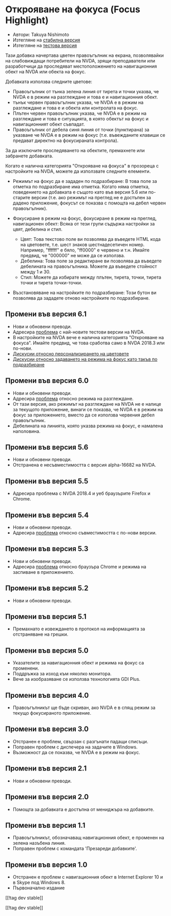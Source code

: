 # Открояване на фокуса (Focus Highlight) #

* Автори: Takuya Nishimoto
* Изтегляне на [стабилна версия][2]
* Изтегляне на [тестова версия][1]

Тази добавка начертава цветен правоъгълник на екрана, позволявайки на
слабовиждащи потребители на NVDA, зрящи преподаватели или разработчици да
проследяват местоположението на навигационния обект на NVDA или обекта на
фокус.

Добавката използва следните цветове:

* Правоъгълник от тънка зелена линия от тирета и точки указва, че NVDA е в
  режим на разглеждане и това е и навигационния обект.
* тънък червен правоъгълник указва, че NVDA е в режим на разглеждане и това
  е и обекта или контролата на фокус.
* Плътен червен правоъгълник указва, че NVDA е в режим на разглеждане и това
  е ситуацията, в която обектът на фокус и навигационният обект съвпадат.
* Правоъгълник от дебела синя линия от точки (пунктирана) за указване че
  NVDA е в режим на фокус (т.е. въвежданите клавиши се предават директно на
  фокусираната контрола).

За да изключите проследяването на обектите, премахнете или забранете
добавката.

Когато е налична категорията "Открояване на фокуса" в прозореца с
настройките на NVDA, можете да използвате следните елементи.

* Режимът на фокус да е зададен по подразбиране: В това поле за отметка по
  подразбиране има отметка. Когато няма отметка, поведението на добавката е
  същото като във версия 5.6 или по-старите версии (т.е. ако режимът на
  преглед не е достъпен за дадено приложение, фокусът се показва с помощта
  на дебел червен правоъгълник).
* Фокусиране в режим на фокус, фокусиране в режим на преглед, навигационен
  обект: Всяка от тези групи съдържа настройки за цвят, дебелина и стил.

    * Цвят: Това текстово поле ви позволява да въведете HTML кода на
      цветовете, т.е. шест знаков шестнадесетичен номер. Например, "ffffff"
      е бяло, "ff0000" е червено и т.н. Имайте предвид, че "000000" не може
      да се използва.
    * Дебелина: Това поле за редактиране ви позволява да въведете дебелината
      на правоъгълника. Можете да въведете стойност между 1 и 30.
    * Стил: Можете да избирате между плътен, тирета, точки, тирета точки и
      тирета точки-точки.

* Възстановяване на настройките по подразбиране: Този бутон ви позволява да
  зададете отново настройките по подразбиране.

## Промени във версия 6.1 ##

* Нови и обновени преводи.
* Адресира [проблема](https://github.com/nvdajp/focusHighlight/issues/14) с
  най-новите тестови версии на NVDA.
* В настройките на NVDA вече е налична категорията "Открояване на
  фокуса". Имайте предвид, че това сработва само в NVDA 2018.3 или по-нови.
* [Дискусии относно персонализирането на
  цветовете](https://github.com/nvdajp/focusHighlight/issues/3)
* [Дискусии относно задаването на режима на фокус като такъв по
  подразбиране](https://github.com/nvdajp/focusHighlight/issues/13)

## Промени във версия 6.0 ##

* Нови и обновени преводи.
* Адресира [проблема](https://github.com/nvdajp/focusHighlight/issues/13)
  относно режима на разглеждане.
* От тази версия, ако режимът на разглеждане на NVDA не е налице за текущото
  приложение, винаги се показва, че NVDA е в режим на фокус за приложението,
  вместо да се използва червения дебел правоъгълник.
* Дебелината на линията, която указва режима на фокус, е намалена
  наполовина.

## Промени във версия 5.6 ##

* Нови и обновени преводи.
* Отстранена е несъвместимостта с версия alpha-16682 на NVDA.

## Промени във версия 5.5 ##

* Адресира проблема с NVDA 2018.4 и уеб браузърите Firefox и Chrome.

## Промени във версия 5.4 ##

* Нови и обновени преводи.
* Адресира [проблема](https://github.com/nvdajp/focusHighlight/issues/11)
  относно съвместимостта с по-нови версии.

## Промени във версия 5.3 ##

* Нови и обновени преводи.
* Адресира [проблема](https://github.com/nvdajp/focusHighlight/issues/10)
  относно браузъра Chrome и режима на заспиване в приложението.

## Промени във версия 5.2 ##

* Нови и обновени преводи.

## Промени във версия 5.1 ##

* Премахнато е извеждането в протокол на информацията за отстраняване на
  грешки.

## Промени във версия 5.0 ##

* Указателите за навигационния обект и режима на фокус са променени.
* Поддръжка за изход към няколко монитора.
* Вече за изобразяване се използва технологията GDI Plus.

## Промени във версия 4.0 ##

* Правоъгълникът ще бъде скриван, ако NVDA е в спящ режим за текущо
  фокусираното приложение.

## Промени във версия 3.0 ##

* Отстранен е проблем, свързан с разгънати падащи списъци.
* Поправен проблем с диспечера на задачите в Windows.
* Възможност да се показва, че NVDA е в режим на фокус.

## Промени във версия 2.1 ##

* Нови и обновени преводи.

## Промени във версия 2.0 ##

* Помощта за добавката е достъпна от мениджъра на добавките.

## Промени във версия 1.1 ##

* Правоъгълникът, обозначаващ навигационния обект, е променен на зелена
  назъбена линия.
* Поправен проблем с командата 'Презареди добавките'.

## Промени във версия 1.0 ##

* Отстранен е проблем с навигационния обект в Internet Explorer 10 и в Skype
  под Windows 8.
* Първоначално издание


[[!tag dev stable]]

[[!tag dev stable]]

[1]: https://addons.nvda-project.org/files/get.php?file=fh-dev

[2]: https://addons.nvda-project.org/files/get.php?file=fh
